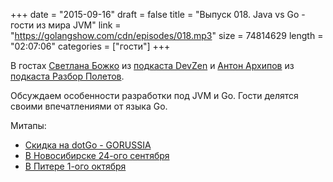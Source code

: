+++
date = "2015-09-16"
draft = false
title = "Выпуск 018. Java vs Go - гости из мира JVM"
link = "https://golangshow.com/cdn/episodes/018.mp3"
size = 74814629
length = "02:07:06"
categories = ["гости"]
+++

В гостах [Светлана Божко](https://twitter.com/sbozhko) из [подкаста DevZen](http://devzen.ru) и [Антон Архипов](https://twitter.com/antonarhipov) из [подкаста Разбор Полетов](http://razbor-poletov.com).

Обсуждаем особенности разработки под JVM и Go. Гости делятся своими впечатлениями от языка Go.

Митапы:

* [Скидка на dotGo - GORUSSIA](https://dotgo2015.eventbrite.com/?discount=GORUSSIA)
* [В Новосибирске 24-ого сентября](http://golang-nsk.party/)
* [В Питере 1-ого октября](https://golang-spb.timepad.ru/event/243705/)
